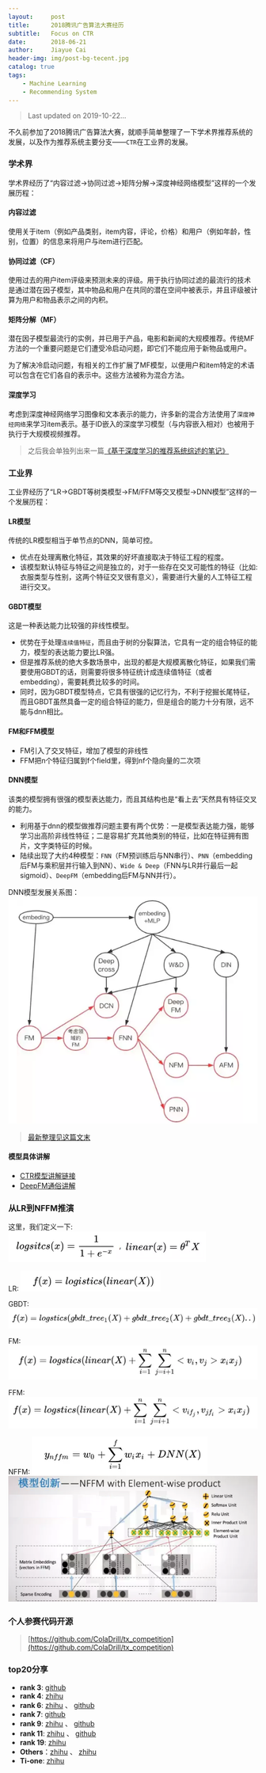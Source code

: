 ```yaml
---
layout:     post
title:      2018腾讯广告算法大赛经历
subtitle:   Focus on CTR
date:       2018-06-21
author:     Jiayue Cai
header-img: img/post-bg-tecent.jpg
catalog: true
tags:
    - Machine Learning
    - Recommending System
---
```



> Last updated on 2019-10-22... 

不久前参加了2018腾讯广告算法大赛，就顺手简单整理了一下学术界推荐系统的发展，以及作为推荐系统主要分支——`CTR`在工业界的发展。

### 学术界 

学术界经历了“内容过滤->协同过滤->矩阵分解->深度神经网络模型”这样的一个发展历程：

#### 内容过滤

使用关于item（例如产品类别，item内容，评论，价格）和用户（例如年龄，性别，位置）的信息来将用户与item进行匹配。

#### 协同过滤（CF）

使用过去的用户item评级来预测未来的评级。用于执行协同过滤的最流行的技术是通过潜在因子模型，其中物品和用户在共同的潜在空间中被表示，并且评级被计算为用户和物品表示之间的内积。

#### 矩阵分解（MF）

潜在因子模型最流行的实例，并已用于产品，电影和新闻的大规模推荐。传统MF方法的一个重要问题是它们遭受冷启动问题，即它们不能应用于新物品或用户。

为了解决冷启动问题，有相关的工作扩展了MF模型，以便用户和item特定的术语可以包含在它们各自的表示中。这些方法被称为混合方法。

#### 深度学习

考虑到深度神经网络学习图像和文本表示的能力，许多新的混合方法使用了`深度神经网络`来学习item表示。基于ID嵌入的深度学习模型（与内容嵌入相对）也被用于执行于大规模视频推荐。

> 之后我会单独列出来一篇[《基于深度学习的推荐系统综述的笔记》](https://coladrill.github.io/2018/08/08/%E5%9F%BA%E4%BA%8E%E6%B7%B1%E5%BA%A6%E5%AD%A6%E4%B9%A0%E7%9A%84%E6%8E%A8%E8%8D%90%E7%B3%BB%E7%BB%9F%E7%BB%BC%E8%BF%B0/)

### 工业界

工业界经历了“LR->GBDT等树类模型->FM/FFM等交叉模型->DNN模型”这样的一个发展历程：

#### LR模型

传统的LR模型相当于单节点的DNN，简单可控。
- 优点在处理离散化特征，其效果的好坏直接取决于特征工程的程度。
- 该模型默认特征与特征之间是独立的，对于一些存在交叉可能性的特征（比如: 衣服类型与性别，这两个特征交叉很有意义），需要进行大量的人工特征工程进行交叉。

#### GBDT模型

这是一种表达能力比较强的非线性模型。
- 优势在于处理`连续值特征`，而且由于树的分裂算法，它具有一定的组合特征的能力，模型的表达能力要比LR强。
- 但是推荐系统的绝大多数场景中，出现的都是大规模离散化特征，如果我们需要使用GBDT的话，则需要将很多特征统计成连续值特征（或者embedding），需要耗费比较多的时间。
- 同时，因为GBDT模型特点，它具有很强的记忆行为，不利于挖掘长尾特征，而且GBDT虽然具备一定的组合特征的能力，但是组合的能力十分有限，远不能与dnn相比。

#### FM和FFM模型

- FM引入了交叉特征，增加了模型的非线性
- FFM把n个特征归属到f个field里，得到nf个隐向量的二次项

#### DNN模型

该类的模型拥有很强的模型表达能力，而且其结构也是“看上去”天然具有特征交叉的能力。
- 利用基于dnn的模型做推荐问题主要有两个优势：一是模型表达能力强，能够学习出高阶非线性特征；二是容易扩充其他类别的特征，比如在特征拥有图片，文字类特征的时候。
- 陆续出现了大约4种模型：`FNN`（FM预训练后与NN串行）、`PNN`（embedding后FM与乘积层并行输入到NN）、`Wide & Deep`（FNN与LR并行最后一起sigmoid）、`DeepFM`（embedding后FM与NN并行）。

DNN模型发展关系图：
![](/img/post/20180621/1.png)

> [最新整理见这篇文末](https://coladrill.github.io/2019/08/21/DeepGBM-%E9%92%88%E5%AF%B9%E5%9C%A8%E7%BA%BF%E4%BB%BB%E5%8A%A1%E7%9A%84GBDT2NN/)

#### 模型具体讲解

- [CTR模型讲解链接](https://mp.weixin.qq.com/s?__biz=MzIwMTc4ODE0Mw==&mid=2247490455&idx=2&sn=591ba0ca8dd660ce956ec737a6a277e4&chksm=96e9c417a19e4d0157c77446a727af0bdf27005ae8acfb7f89300f3ec6d56f3493e6984a5d01&mpshare=1&scene=23&srcid=071960wJ6bOpflL1O9ypGbqx#rd)
- [DeepFM通俗讲解](https://cloud.tencent.com/developer/article/1450677)

### 从LR到NFFM推演
  
这里，我们定义一下:
![](/img/post/20180621/2.png)

LR:
![](/img/post/20180621/3.png)

GBDT:
![](/img/post/20180621/4.png)

FM:
![](/img/post/20180621/5.png)

FFM:
![](/img/post/20180621/6.png)

NFFM:
![](/img/post/20180621/7.png)
![](/img/post/20180621/8.png)

### 个人参赛代码开源

> [https://github.com/ColaDrill/tx_competition](https://github.com/ColaDrill/tx_competition)

### top20分享

- **rank 3**: [github](https://github.com/DiligentPanda/Tencent_Ads_Algo_2018)
- **rank 4**: [zhihu](https://zhuanlan.zhihu.com/p/42089584)
- **rank 6**: [zhihu](https://zhuanlan.zhihu.com/p/38443751) 、 [github](https://github.com/nzc/tencent-contest)
- **rank 7**: [github](https://github.com/guoday/Tencent2018_Lookalike_Rank7th)
- **rank 9**: [zhihu](https://zhuanlan.zhihu.com/p/38499275) 、 [github](https://github.com/ouwenjie03/tencent-ad-game)
- **rank 11**: [zhihu](https://zhuanlan.zhihu.com/p/38034501) 、 [github](https://github.com/liupengsay/2018-Tencent-social-advertising-algorithm-contest/tree/master/%E5%84%BF%E9%A1%BB%E6%88%90%E5%90%8D%E9%85%92%E9%A1%BB%E9%86%89_v2)
- **rank 19**: [zhihu](https://zhuanlan.zhihu.com/p/38628579)
- **Others**：[zhihu](https://zhuanlan.zhihu.com/p/38258913) 、 [zhihu](https://zhuanlan.zhihu.com/p/40479648)
- **Ti-one**: [zhihu](https://zhuanlan.zhihu.com/p/39486410)


